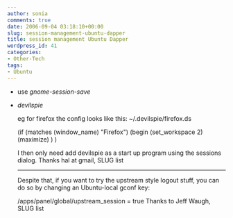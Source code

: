 ```yaml
---
author: sonia
comments: true
date: 2006-09-04 03:18:10+00:00
slug: session-management-ubuntu-dapper
title: session management Ubuntu Dapper
wordpress_id: 41
categories:
- Other-Tech
tags:
- Ubuntu
---
```



	
  * use _gnome-session-save_

	
  * _devilspie_



    
    
    eg for firefox the config looks like this:
    ~/.devilspie/firefox.ds
    
    (if
     (matches (window_name) "Firefox")
     (begin
           (set_workspace 2)
       (maximize)
     )
    )
    
    I then only need add devilspie as a start up program using the sessions
    dialog.
    Thanks hal at gmail, SLUG list
    
    ---
    
    Despite that, if you want to try the upstream style logout stuff, you can do
    so by changing an Ubuntu-local gconf key:
    
      /apps/panel/global/upstream_session = true
    Thanks to Jeff Waugh, SLUG list
